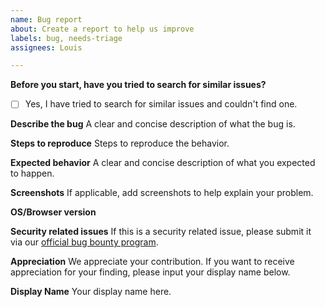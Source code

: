 ```yaml
---
name: Bug report
about: Create a report to help us improve
labels: bug, needs-triage
assignees: Louis

---
```


**Before you start, have you tried to search for similar issues?**
- [ ] Yes, I have tried to search for similar issues and couldn't find one.

**Describe the bug**
A clear and concise description of what the bug is.

**Steps to reproduce**
Steps to reproduce the behavior.

**Expected behavior**
A clear and concise description of what you expected to happen.

**Screenshots**
If applicable, add screenshots to help explain your problem.

**OS/Browser version**

**Security related issues**
If this is a security related issue, please submit it via our [official bug bounty program](https://cyberbay.tech/bounty-hunters).

**Appreciation**
We appreciate your contribution. If you want to receive appreciation for your finding, please input your display name below.

**Display Name**
Your display name here.
